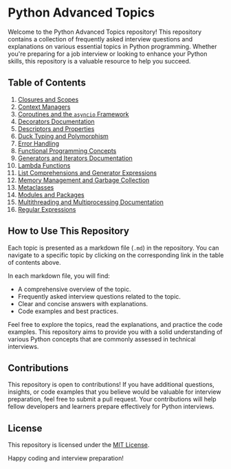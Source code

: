 # Python Advanced Topics

Welcome to the Python Advanced Topics repository! This repository contains a collection of frequently asked interview questions and explanations on various essential topics in Python programming. Whether you're preparing for a job interview or looking to enhance your Python skills, this repository is a valuable resource to help you succeed.

## Table of Contents

1. [Closures and Scopes](closures-and-scopes.md)
2. [Context Managers](context-managers.md)
3. [Coroutines and the `asyncio` Framework](coroutines-and-the-asyncio.md)
4. [Decorators Documentation](decorators-documentation.md)
5. [Descriptors and Properties](descriptors-and-properties.md)
6. [Duck Typing and Polymorphism](duck-typing-and-polymorphism.md)
7. [Error Handling](error-handling.md)
8. [Functional Programming Concepts](functional-programming-concept.md)
9. [Generators and Iterators Documentation](generators-iterators-documentation.md)
10. [Lambda Functions](lambda-functions.md)
11. [List Comprehensions and Generator Expressions](list-comprehensions-and-generator-expressions.md)
12. [Memory Management and Garbage Collection](memory-management-and-garbage-collection.md)
13. [Metaclasses](metaclasses.md)
14. [Modules and Packages](modules-and-packages.md)
15. [Multithreading and Multiprocessing Documentation](multithreading-multiprocessing-documentation.md)
16. [Regular Expressions](regular-expression.md)

## How to Use This Repository

Each topic is presented as a markdown file (`.md`) in the repository. You can navigate to a specific topic by clicking on the corresponding link in the table of contents above.

In each markdown file, you will find:

- A comprehensive overview of the topic.
- Frequently asked interview questions related to the topic.
- Clear and concise answers with explanations.
- Code examples and best practices.

Feel free to explore the topics, read the explanations, and practice the code examples. This repository aims to provide you with a solid understanding of various Python concepts that are commonly assessed in technical interviews.

## Contributions

This repository is open to contributions! If you have additional questions, insights, or code examples that you believe would be valuable for interview preparation, feel free to submit a pull request. Your contributions will help fellow developers and learners prepare effectively for Python interviews.

## License

This repository is licensed under the [MIT License](LICENSE).

Happy coding and interview preparation!

